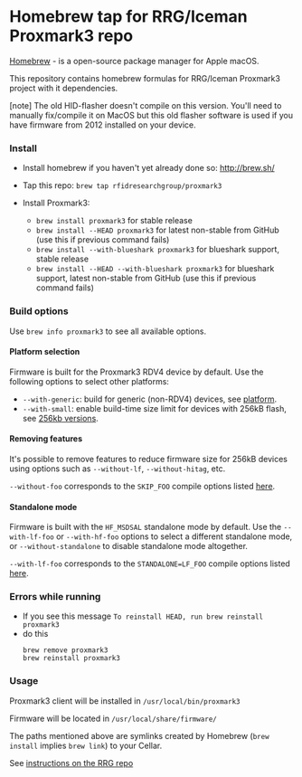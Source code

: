 Homebrew tap for RRG/Iceman Proxmark3 repo
=========================================

[Homebrew](http://brew.sh) - is a open-source package manager for Apple macOS.

This repository contains homebrew formulas for RRG/Iceman Proxmark3 project with it dependencies.

[note]
The old HID-flasher doesn't compile on this version. You'll need to manually fix/compile it on MacOS but this old flasher software is used if you have firmware from 2012 installed on your device.  

### Install

- Install homebrew if you haven't yet already done so: http://brew.sh/

- Tap this repo: `brew tap rfidresearchgroup/proxmark3`

- Install Proxmark3:
  - `brew install proxmark3` for stable release 
  - `brew install --HEAD proxmark3` for latest non-stable from GitHub (use this if previous command fails)
  - `brew install --with-blueshark proxmark3` for blueshark support, stable release
  - `brew install --HEAD --with-blueshark proxmark3` for blueshark support, latest non-stable from GitHub (use this if previous command fails)

### Build options

Use `brew info proxmark3` to see all available options.

#### Platform selection

Firmware is built for the Proxmark3 RDV4 device by default. Use the following options to select other platforms:

- `--with-generic`: build for generic (non-RDV4) devices, see [platform](https://github.com/RfidResearchGroup/proxmark3/blob/master/doc/md/Use_of_Proxmark/4_Advanced-compilation-parameters.md#platform).
- `--with-small`: enable build-time size limit for devices with 256kB flash, see [256kb versions](https://github.com/RfidResearchGroup/proxmark3/blob/master/doc/md/Use_of_Proxmark/4_Advanced-compilation-parameters.md#256kb-versions).

#### Removing features

It's possible to remove features to reduce firmware size for 256kB devices using options such as `--without-lf`, `--without-hitag`, etc.

`--without-foo` corresponds to the `SKIP_FOO` compile options listed [here](https://github.com/RfidResearchGroup/proxmark3/blob/master/doc/md/Use_of_Proxmark/4_Advanced-compilation-parameters.md#256kb-versions).

#### Standalone mode

Firmware is built with the `HF_MSDSAL` standalone mode by default. Use the `--with-lf-foo` or `--with-hf-foo` options to select a different standalone mode,
or `--without-standalone` to disable standalone mode altogether.

`--with-lf-foo` corresponds to the `STANDALONE=LF_FOO` compile options listed [here](https://github.com/RfidResearchGroup/proxmark3/blob/master/doc/md/Use_of_Proxmark/4_Advanced-compilation-parameters.md#standalone).

### Errors while running

- If you see this message 
    `To reinstall HEAD, run brew reinstall proxmark3`
- do this
   ```
   brew remove proxmark3
   brew reinstall proxmark3
   ```

	 
### Usage

Proxmark3 client will be installed in 
`/usr/local/bin/proxmark3`  

Firmware will be located in 
`/usr/local/share/firmware/`  

The paths mentioned above are symlinks created by Homebrew (`brew install` implies `brew link`) to your Cellar.

See [instructions on the RRG repo](https://github.com/RfidResearchGroup/proxmark3/blob/master/doc/md/Installation_Instructions/Mac-OS-X-Homebrew-Installation-Instructions.md#flash-the-bootrom--fullimage)
